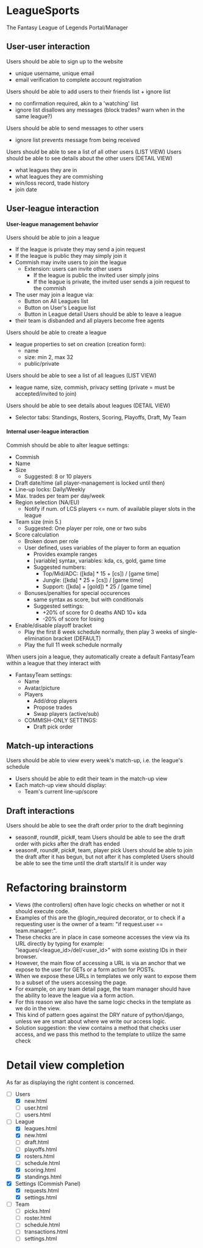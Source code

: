 LeagueSports
==============
The Fantasy League of Legends Portal/Manager


User-user interaction
----------------------
Users should be able to sign up to the website
* unique username, unique email
* email verification to complete account registration

Users should be able to add users to their friends list + ignore list
* no confirmation required, akin to a 'watching' list
* ignore list disallows any messages (block trades? warn when in the same league?)

Users should be able to send messages to other users
* ignore list prevents message from being received

Users should be able to see a list of all other users (LIST VIEW)
Users should be able to see details about the other users (DETAIL VIEW)
* what leagues they are in
* what leagues they are commishing
* win/loss record, trade history
* join date
    
User-league interaction
----------------------
#### User-league management behavior

Users should be able to join a league
   * If the league is private they may send a join request
   * If the league is public they may simply join it
   * Commish may invite users to join the league
     * Extension: users can invite other users
         * If the league is public the invited user simply joins
         * If the league is private, the invited user sends a join request to the commish
   * The user may join a league via:
     * Button on All Leagues list
     * Button on User's League list
     * Button in League detail
Users should be able to leave a league
   * their team is disbanded and all players become free agents
    
Users should be able to create a league
   * league properties to set on creation (creation form):
     * name
     * size: min 2, max 32
     * public/private
    
Users should be able to see a list of all leagues (LIST VIEW)
   * league name, size, commish, privacy setting (private = must be accepted/invited to join)
    
Users should be able to see details about leagues (DETAIL VIEW)
   * Selector tabs: Standings, Rosters, Scoring, Playoffs, Draft, My Team
        
    
#### Internal user-league interaction

Commish should be able to alter league settings:
   * Commish
   * Name
   * Size 
     * Suggested: 8 or 10 players
   * Draft date/time (all player-management is locked until then)
   * Line-up locks: Daily/Weekly
   * Max. trades per team per day/week
   * Region selection (NA/EU)
     * Notify if num. of LCS players <= num. of available player slots in the league
   * Team size (min 5.)
     * Suggested: One player per role, one or two subs
   * Score calculation
     * Broken down per role
     * User defined, uses variables of the player to form an equation
         * Provides example ranges
         * [variable] syntax, variables: kda, cs, gold, game time
         * Suggested numbers:
             * Top/Mid/ADC: ([kda] * 15 + [cs]) / [game time]
             * Jungle: ([kda] * 25 + [cs]) / [game time]
             * Support: ([kda] + [gold]) * 25 / [game time]
     * Bonuses/penalties for special occurences
         * same syntax as score, but with conditionals
         * Suggested settings:
             * +20% of score for 0 deaths AND 10+ kda
             * -20% of score for losing
   * Enable/disable playoff bracket
     * Play the first 8 week schedule normally, then play 3 weeks of single-elimination bracket (DEFAULT)
     * Play the full 11 week schedule normally

     
When users join a league, they automatically create a default FantasyTeam within a league that they interact with
* FantasyTeam settings:
    * Name
    * Avatar/picture
    * Players
        * Add/drop players
        * Propose trades
        * Swap players (active/sub)
    * COMMISH-ONLY SETTINGS:
        * Draft pick order
    

Match-up interactions
----------------------
Users should be able to view every week's match-up, i.e. the league's schedule
   * Users should be able to edit their team in the match-up view
   * Each match-up view should display:
     * Team's current line-up/score
    

Draft interactions
----------------------
Users should be able to see the draft order prior to the draft beginning
   * season#, round#, pick#, team
Users should be able to see the draft order with picks after the draft has ended
   * season#, round#, pick#, team, player pick
Users should be able to join the draft after it has begun, but not after it has completed
Users should be able to see the time until the draft starts/if it is under way

Refactoring brainstorm
=======================
* Views (the controllers) often have logic checks on whether or not it should execute code.
* Examples of this are the @login_required decorator, or to check if a requesting user is the owner of a team: "if request.user == team.manager:".
* These checks are in place in case someone accesses the view via its URL directly by typing for example: "leagues/<league_id>/del/<user_id>" with some existing IDs in their browser.
* However, the main flow of accessing a URL is via an anchor that we expose to the user for GETs or a form action for POSTs.
* When we expose these URLs in templates we only want to expose them to a subset of the users accessing the page.
* For example, on any team detail page, the team manager should have the ability to leave the league via a form action.
* For this reason we also have the same logic checks in the template as we do in the view.
* This kind of pattern goes against the DRY nature of python/django, unless we are smart about where we write our access logic.
* Solution suggestion: the view contains a method that checks user access, and we pass this method to the template to utilize the same check

Detail view completion 
=======================
As far as displaying the right content is concerned.

- [ ] Users
    - [x] new.html
    - [ ] user.html
    - [ ] users.html
    
- [ ] League
    - [x] leagues.html
    - [x] new.html
    - [ ] draft.html
    - [ ] playoffs.html
    - [x] rosters.html
    - [ ] schedule.html
    - [x] scoring.html
    - [x] standings.html
    
- [x] Settings (Commish Panel)
    - [x] requests.html
    - [x] settings.html
    
- [ ]  Team
    - [ ] picks.html
    - [ ] roster.html
    - [ ] schedule.html
    - [ ] transactions.html
    - [ ] settings.html
